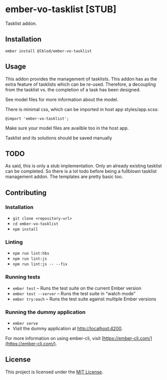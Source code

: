 ember-vo-tasklist [STUB]
==============================================================================

Tasklist addon.

Installation
------------------------------------------------------------------------------

```
ember install @lblod/ember-vo-tasklist
```


Usage
------------------------------------------------------------------------------

This addon provides the management of tasklists.
This addon has as the extra feature of tasklists which can be re-used.
Therefore, a decoupling from the tasklist vs. the completion of a task has been designed.

See model files for more information about the model.

There is minimal css, which can be imported in host app styles/app.scss:

`@import 'ember-vo-tasklist';`

Make sure your model files are availble too in the host app.

Tasklist and its solutions should be saved manually

TODO
------------------------------------------------------------------------------
As said, this is only a stub implementation. Only an already existing tasklist can be completed.
So there is a lot todo before being a fullblown tasklist management addon.
The templates are pretty basic too.


Contributing
------------------------------------------------------------------------------

### Installation

* `git clone <repository-url>`
* `cd ember-vo-tasklist`
* `npm install`

### Linting

* `npm run lint:hbs`
* `npm run lint:js`
* `npm run lint:js -- --fix`

### Running tests

* `ember test` – Runs the test suite on the current Ember version
* `ember test --server` – Runs the test suite in "watch mode"
* `ember try:each` – Runs the test suite against multiple Ember versions

### Running the dummy application

* `ember serve`
* Visit the dummy application at [http://localhost:4200](http://localhost:4200).

For more information on using ember-cli, visit [https://ember-cli.com/](https://ember-cli.com/).

License
------------------------------------------------------------------------------

This project is licensed under the [MIT License](LICENSE.md).
